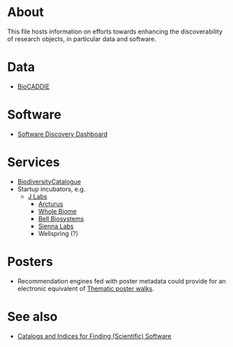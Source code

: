 # About
This file hosts information on efforts towards enhancing the discoverability of research objects, in particular data and software.

# Data
* [BioCADDIE](https://biocaddie.org/)

# Software
* [Software Discovery Dashboard](http://www.se.rit.edu/~opensd/)

# Services
* [BiodiversityCatalogue](https://www.biodiversitycatalogue.org/)
* Startup incubators, e.g.
   * [J Labs](http://jlabs.jnjinnovation.com/)
     * [Arcturus](http://arcturusrx.com/)
     * [Whole Biome](http://www.wholebiome.com/)
     * [Bell Biosystems](http://www.bellbiosystems.com/)
     * [Sienna Labs](http://www.siennalabs.com/)
     * Wellspring (?)

# Posters
* Recommendation engines fed with poster metadata could provide for an electronic equivalent of [Thematic poster walks](http://www.northseaconference.be/en/conference-format/).

# See also
* [Catalogs and Indices for Finding (Scientific) Software](https://danielskatzblog.wordpress.com/2015/02/23/catalogs-and-indices-for-finding-scientific-software/)
